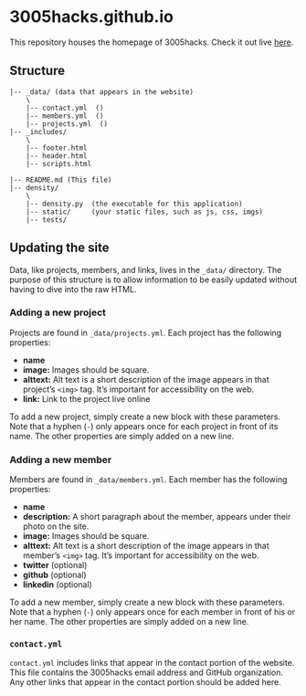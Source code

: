 # 3005hacks.github.io

This repository houses the homepage of 3005hacks. Check it out live [here](http://3005hacks.com).

## Structure
```
|-- _data/ (data that appears in the website)
    \
    |-- contact.yml  ()
    |-- members.yml  ()
    |-- projects.yml  ()
|-- _includes/
    \
    |-- footer.html
    |-- header.html
    |-- scripts.html
    
|-- README.md (This file)
|-- density/
    \
    |-- density.py  (the executable for this application)
    |-- static/     (your static files, such as js, css, imgs)
    |-- tests/
```

## Updating the site
Data, like projects, members, and links, lives in the `_data/` directory. The purpose of this structure is to allow information to be easily updated without having to dive into the raw HTML.

### Adding a new project
Projects are found in `_data/projects.yml`. Each project has the following properties:
- __name__
- __image:__ Images should be square.
- __alttext:__ Alt text is a short description of the image appears in that project’s `<img>` tag. It’s important for accessibility on the web.
- __link:__ Link to the project live online

To add a new project, simply create a new block with these parameters. Note that a hyphen (`-`) only appears once for each project in front of its name. The other properties are simply added on a new line.

### Adding a new member
Members are found in `_data/members.yml`. Each member has the following properties:
- __name__
- __description:__ A short paragraph about the member, appears under their photo on the site.
- __image:__ Images should be square.
- __alttext:__ Alt text is a short description of the image appears in that member’s `<img>` tag. It’s important for accessibility on the web.
- __twitter__ (optional)
- __github__ (optional)
- __linkedin__ (optional)

To add a new member, simply create a new block with these parameters. Note that a hyphen (`-`) only appears once for each member in front of his or her name. The other properties are simply added on a new line.

### `contact.yml`
`contact.yml` includes links that appear in the contact portion of the website. This file contains the 3005hacks email address and GitHub organization. Any other links that appear in the contact portion should be added here.
